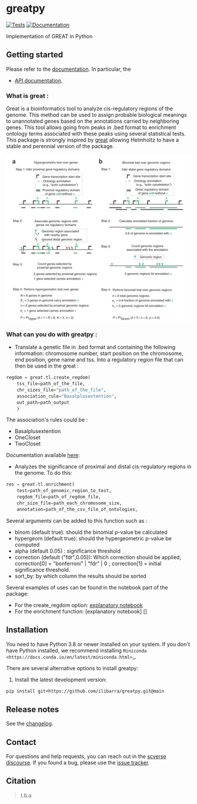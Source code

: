 # greatpy

[![Tests][badge-tests]][link-tests]
[![Documentation][badge-docs]][link-docs]

[badge-tests]: https://img.shields.io/github/workflow/status/ilibarra/greatpy/Test/main
[link-tests]: https://github.com/theislab/greatpy/actions/workflows/test.yml
[badge-docs]: https://img.shields.io/readthedocs/greatpy

Implementation of GREAT in Python

## Getting started

Please refer to the [documentation][link-docs]. In particular, the

-   [API documentation][link-api].

### What is great : 
Great is a bioinformatics tool to analyze cis-regulatory regions of the genome. This method can be used to assign probable biological meanings to unannotated genes based on the annotations carried by neighboring genes. This tool allows going from peaks in .bed format to enrichment ontology terms associated with these peaks using several statistical tests. 
This package is strongly inspired by [great][great_article] allowing Helmholtz to have a stable and perennial version of the package.

<img align="center" src="./sketch/great_tool.jpg?raw=true">


### What can you do with greatpy : 
* Translate a genetic file in .bed format and containing the following information: chromosome number, start position on the chromosome, end position, gene name and tss. Into a regulatory region file that can then be used in the great : 
```python 
regdom = great.tl.create_regdom(
    tss_file=path_of_the_file,
    chr_sizes_file="path_of_the_file",
    association_rule="Basalplusextention",
    out_path=path_output
    )
```
The association's rules could be : 
* Basalplusextention 
* OneCloset 
* TwoCloset

Documentation available [here][association_rules]: 

* Analyzes the significance of proximal and distal cis-regulatory regions in the genome. To do this: 
```python 
res = great.tl.enrichment(
    test=path_of_genomic_region_to_test,
    regdom_file=path_of_regdom_file,
    chr_size_file=path_each_chromosome_size,
    annotation=path_of_the_csv_file_of_ontologies,
```
Several arguments can be added to this function such as : 
* binom (default true): should the binomial p-value be calculated 
* hypergeom (default true): should the hypergeometric p-value be computed 
* alpha (default 0.05) : significance threshold 
* correction (default ("fdr",0.05)): Which correction should be applied, correction[0] = "bonferroni" | "fdr" | 0 ; correction[1] = initial significance threshold. 
* sort_by: by which column the results should be sorted 

Several examples of uses can be found in the notebook part of the package: 
* For the create_regdom option: [explanatory notebook][notebook1]
* For the enrichment function: [explanatory notebook] []

## Installation

You need to have Python 3.8 or newer installed on your system. If you don't have
Python installed, we recommend installing `Miniconda <https://docs.conda.io/en/latest/miniconda.html>`\_.

There are several alternative options to install greatpy:

<!--
1) Install the latest release of `greatpy` from `PyPI <https://pypi.org/project/greatpy/>`_:

```bash
pip install greatpy
```
-->

1. Install the latest development version:

```bash
pip install git+https://github.com/ilibarra/greatpy.git@main
```

## Release notes

See the [changelog][changelog].

## Contact

For questions and help requests, you can reach out in the [scverse discourse][scverse-discourse].
If you found a bug, please use the [issue tracker][issue-tracker].

## Citation

> t.b.a

[scverse-discourse]: https://discourse.scverse.org/
[issue-tracker]: https://github.com/ilibarra/greatpy/issues
[changelog]: https://greatpy.readthedocs.io/latest/changelog.html
[link-docs]: https://greatpy.readthedocs.io
[link-api]: https://greatpy.readthedocs.io/latest/api.html
[great_article]: https://www.nature.com/articles/nbt.1630
[association_rules]: https://great-help.atlassian.net/wiki/spaces/GREAT/pages/655443/Association+Rules
[notebook1]: https://github.com/theislab/greatpy/blob/main/notebooks/01_create_regdom.ipynb